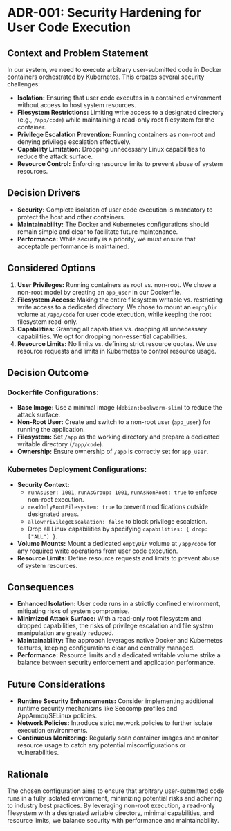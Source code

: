 # ADR-001: Security Hardening for User Code Execution

## Context and Problem Statement

In our system, we need to execute arbitrary user-submitted code in Docker containers orchestrated by Kubernetes. This creates several security challenges:

- **Isolation:** Ensuring that user code executes in a contained environment without access to host system resources.
- **Filesystem Restrictions:** Limiting write access to a designated directory (e.g., `/app/code`) while maintaining a read-only root filesystem for the container.
- **Privilege Escalation Prevention:** Running containers as non-root and denying privilege escalation effectively.
- **Capability Limitation:** Dropping unnecessary Linux capabilities to reduce the attack surface.
- **Resource Control:** Enforcing resource limits to prevent abuse of system resources.

## Decision Drivers

- **Security:** Complete isolation of user code execution is mandatory to protect the host and other containers.
- **Maintainability:** The Docker and Kubernetes configurations should remain simple and clear to facilitate future maintenance.
- **Performance:** While security is a priority, we must ensure that acceptable performance is maintained.

## Considered Options

1. **User Privileges:** Running containers as root vs. non-root. We chose a non-root model by creating an `app_user` in our Dockerfile.
2. **Filesystem Access:** Making the entire filesystem writable vs. restricting write access to a dedicated directory. We chose to mount an `emptyDir` volume at `/app/code` for user code execution, while keeping the root filesystem read-only.
3. **Capabilities:** Granting all capabilities vs. dropping all unnecessary capabilities. We opt for dropping non-essential capabilities.
4. **Resource Limits:** No limits vs. defining strict resource quotas. We use resource requests and limits in Kubernetes to control resource usage.

## Decision Outcome

### Dockerfile Configurations:
- **Base Image:** Use a minimal image (`debian:bookworm-slim`) to reduce the attack surface.
- **Non-Root User:** Create and switch to a non-root user (`app_user`) for running the application.
- **Filesystem:** Set `/app` as the working directory and prepare a dedicated writable directory (`/app/code`).
- **Ownership:** Ensure ownership of `/app` is correctly set for `app_user`.

### Kubernetes Deployment Configurations:
- **Security Context:**
  - `runAsUser: 1001`, `runAsGroup: 1001`, `runAsNonRoot: true` to enforce non-root execution.
  - `readOnlyRootFilesystem: true` to prevent modifications outside designated areas.
  - `allowPrivilegeEscalation: false` to block privilege escalation.
  - Drop all Linux capabilities by specifying `capabilities: { drop: ["ALL"] }`.
- **Volume Mounts:** Mount a dedicated `emptyDir` volume at `/app/code` for any required write operations from user code execution.
- **Resource Limits:** Define resource requests and limits to prevent abuse of system resources.

## Consequences

- **Enhanced Isolation:** User code runs in a strictly confined environment, mitigating risks of system compromise.
- **Minimized Attack Surface:** With a read-only root filesystem and dropped capabilities, the risks of privilege escalation and file system manipulation are greatly reduced.
- **Maintainability:** The approach leverages native Docker and Kubernetes features, keeping configurations clear and centrally managed.
- **Performance:** Resource limits and a dedicated writable volume strike a balance between security enforcement and application performance.

## Future Considerations

- **Runtime Security Enhancements:** Consider implementing additional runtime security mechanisms like Seccomp profiles and AppArmor/SELinux policies.
- **Network Policies:** Introduce strict network policies to further isolate execution environments.
- **Continuous Monitoring:** Regularly scan container images and monitor resource usage to catch any potential misconfigurations or vulnerabilities.

## Rationale

The chosen configuration aims to ensure that arbitrary user-submitted code runs in a fully isolated environment, minimizing potential risks and adhering to industry best practices. By leveraging non-root execution, a read-only filesystem with a designated writable directory, minimal capabilities, and resource limits, we balance security with performance and maintainability. 